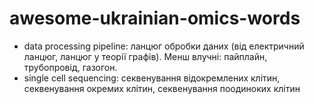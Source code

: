# awesome-ukrainian-omics-words

- data processing pipeline: ланцюг обробки даних (від електричний ланцюг, ланцюг у теорії графів). Менш влучні: пайплайн, трубопровід, газогон.
- single cell sequencing: секвенування відокремлених клітин, секвенування окремих клітин, секвенування поодиноких клітин
